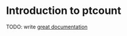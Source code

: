 # Introduction to ptcount

TODO: write [great documentation](http://jacobian.org/writing/great-documentation/what-to-write/)
